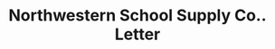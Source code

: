 ---
doi: 10.7916/D8DZ1MDM
date_other: '1921'
date_other_textual: '1921'
form: correspondence
genre:
- Letters (correspondence)
name:
- Northwestern School Supply Co.
object_in_context_url: https://biggert.cul.columbia.edu/items/view/ave_biggert_00654
subject_hierarchical_geographic:
- Minneapolis, Minnesota, United States
subject_name:
- Northwestern School Supply Co.
title: Northwestern School Supply Co.. Letter
sort_title: Northwestern School Supply Co.. Letter
call_number: ave_biggert_00654
coordinates:
- 44.983333333333334,-93.26666666666667
pid: ave_biggert_00654
identifiers: ave_biggert_00654
thumbnail: https://derivativo-3.library.columbia.edu/iiif/2/ldpd:345511/full/!256,256/0/native.jpg
permalink: /biggert/ave_biggert_00654/
layout: iiif-image-page
---